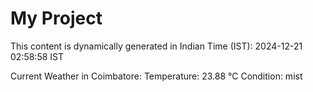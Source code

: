 # My Project

This content is dynamically generated in Indian Time (IST): 2024-12-21 02:58:58 IST


Current Weather in Coimbatore:
Temperature: 23.88 °C
Condition: mist
